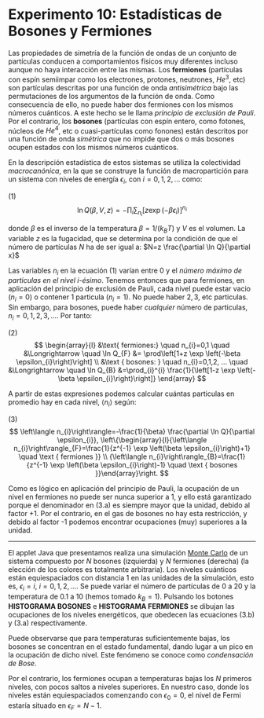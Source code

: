 # Experimento 10: Estadísticas de Bosones y Fermiones

Las propiedades de simetría de la función de ondas de un conjunto de partículas conducen a comportamientos físicos muy diferentes incluso aunque no haya interacción entre las mismas. Los **fermiones** (partículas con espín semiimpar como los electrones, protones, neutrones, $He^3$, etc) son partículas descritas por una función de onda *antisimétrica* bajo las permutaciones de los argumentos de la función de onda. Como consecuencia de ello, no puede haber dos fermiones con los mismos números cuánticos. A este hecho se le llama *principio de exclusión de Pauli*. Por el contrario, los **bosones** (partículas con espín entero, como fotones, núcleos de $He^4$, etc o cuasi-partículas como fonones) están descritos por una función de onda *simétrica* que no impide que dos o más bosones ocupen estados con los mismos números cuánticos.

En la descripción estadística de estos sistemas se utiliza la colectividad *macrocanónica*, en la que se construye la función de macropartición para un sistema con niveles de energía $\epsilon_i$, con $i=0,1,2,...$ como:

(1)
$$
\ln Q(\beta,V,z) = -\prod_i \sum_{n_i}[z \exp (-\beta \epsilon_i)]^{n_i}
$$

donde $\beta$ es el inverso de la temperatura $\beta=1 /\left(k_{B} T\right)$ y $V$ es el volumen. La variable $z$ es la fugacidad, que se determina por la condición de que el número de partículas $N$ ha de ser igual a: $N=z \frac{\partial \ln Q}{\partial x}$

Las variables $n_{i}$ en la ecuación (1) varían entre 0 y el *número máximo de particulas en el nivel i-ésimo*. Tenemos entonces que para fermiones, en aplicación del principio de exclusión de Pauli, cada nivel puede estar vacio ($n_{i}=0$) o contener 1 particula ($n_{i}=1$). No puede haber $2,3,$ etc particulas. Sin embargo, para bosones, puede haber *cualquier* número de particulas, $n_{i}=0,1,2,3, ...$. Por tanto:

(2)
$$
\begin{array}{l}
&\text{ fermiones:} \quad n_{i}=0,1 \quad &\Longrightarrow \quad \ln Q_{F} &= \prod\left[1+z \exp \left(-\beta \epsilon_{i}\right)\right] \\
&\text { bosones: } \quad n_{i}=0,1,2, ... \quad &\Longrightarrow \quad \ln Q_{B} &=\prod_{i}^{i} \frac{1}{\left[1-z \exp \left(-\beta \epsilon_{i}\right)\right]}
\end{array}
$$

A partir de estas expresiones podemos calcular cuántas particulas en promedio hay en cada nivel, $\langle n_{i}\rangle$ según:

(3)
$$
\left\langle n_{i}\right\rangle=-\frac{1}{\beta} \frac{\partial \ln Q}{\partial \epsilon_{i}},
\left\{\begin{array}{l}{\left\langle n_{i}\right\rangle_{F}=\frac{1}{z^{-1} \exp \left(\beta \epsilon_{i}\right)+1} \quad \text { fermiones }} \\ {\left\langle n_{i}\right\rangle_{B}=\frac{1}{z^{-1} \exp \left(\beta \epsilon_{i}\right)-1} \quad \text { bosones }}\end{array}\right.
$$

Como es lógico en aplicación del principio de Pauli, la ocupación de un nivel en fermiones no puede ser nunca superior a 1, y ello está garantizado porque el denominador en (3.a) es siempre mayor que la unidad, debido al factor +1. Por el contrario, en el gas de bosones no hay esta restricción, y debido al factor -1 podemos encontrar ocupaciones (muy) superiores a la unidad.

---

El applet Java que presentamos realiza una simulación [Monte Carlo](adicional/monte_carlo.md) de un sistema compuesto por $N$ bosones (izquierda) y $N$ fermiones (derecha) (la elección de los colores es totalmente arbitraria). Los niveles cuánticos están equiespaciados con distancia 1 en las unidades de la simulación, esto es, $\epsilon_i=i,\ i=0,1,2,\dots$. Se puede variar el número de partículas de 0 a 20 y la temperatura de 0.1 a 10 (hemos tomado $k_B=1$). Pulsando los botones **HISTOGRAMA BOSONES** e **HISTOGRAMA FERMIONES** se dibujan las ocupaciones de los niveles energéticos, que obedecen las ecuaciones (3.b) y (3.a) respectivamente.

Puede observarse que para temperaturas suficientemente bajas, los bosones se concentran en el estado fundamental, dando lugar a un pico en la ocupación de dicho nivel. Este fenómeno se conoce como *condensación de Bose*.

Por el contrario, los fermiones ocupan a temperaturas bajas los $N$ primeros niveles, con pocos saltos a niveles superiores. En nuestro caso, donde los niveles están equiespaciados comenzando con $\epsilon_0 = 0$, el nivel de Fermi estaría situado en $\epsilon_F = N-1$.
